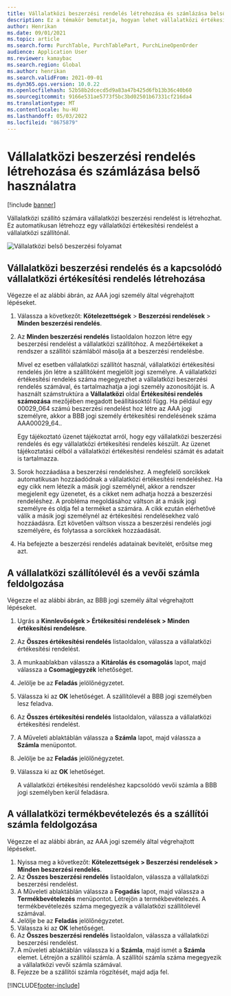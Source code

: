 ```yaml
---
title: Vállalatközi beszerzési rendelés létrehozása és számlázása belső használatra
description: Ez a témakör bemutatja, hogyan lehet vállalatközi értékesítési rendelést létrehozni és számlázni belső használatra
author: Henrikan
ms.date: 09/01/2021
ms.topic: article
ms.search.form: PurchTable, PurchTablePart, PurchLineOpenOrder
audience: Application User
ms.reviewer: kamaybac
ms.search.region: Global
ms.author: henrikan
ms.search.validFrom: 2021-09-01
ms.dyn365.ops.version: 10.0.22
ms.openlocfilehash: 52b58b2dcecd5d9a83a47b425d6fb13b36c40b60
ms.sourcegitcommit: 9166e531ae5773f5bc3bd02501b67331cf216da4
ms.translationtype: MT
ms.contentlocale: hu-HU
ms.lasthandoff: 05/03/2022
ms.locfileid: "8675879"
---
```

# <a name="create-and-invoice-an-intercompany-purchase-order-for-internal-use"></a>Vállalatközi beszerzési rendelés létrehozása és számlázása belső használatra

[!include [banner](../../includes/banner.md)]

Vállalatközi szállító számára vállalatközi beszerzési rendelést is létrehozhat. Ez automatikusan létrehozz egy vállalatközi értékesítési rendelést a vállalatközi szállítónál.

![Vállalatközi belső beszerzési folyamat](media/intercompanypurchaseprocess.png)

## <a name="create-an-intercompany-purchase-order-and-a-corresponding-intercompany-sales-order"></a>Vállalatközi beszerzési rendelés és a kapcsolódó vállalatközi értékesítési rendelés létrehozása

Végezze el az alábbi ábrán, az AAA jogi személy által végrehajtott lépéseket.

1. Válassza a következőt: **Kötelezettségek** \> **Beszerzési rendelések** \> **Minden beszerzési rendelés**.
1. Az **Minden beszerzési rendelés** listaoldalon hozzon létre egy beszerzési rendelést a vállalatközi szállítóhoz. A mezőértékeket a rendszer a szállítói számlából másolja át a beszerzési rendelésbe.

    Mivel ez esetben vállalatközi szállítót használ, vállalatközi értékesítési rendelés jön létre a szállítóként megjelölt jogi személyre. A vállalatközi értékesítési rendelés száma megegyezhet a vállalatközi beszerzési rendelés számával, és tartalmazhatja a jogi személy azonosítóját is. A használt számstruktúra a **Vállalatközi** oldal **Értékesítési rendelés számozása** mezőjében megadott beállításoktól függ. Ha például egy 00029\_064 számú beszerzési rendelést hoz létre az AAA jogi személyre, akkor a BBB jogi személy értékesítési rendelésének száma AAA00029\_64..

    Egy tájékoztató üzenet tájékoztat arról, hogy egy vállalatközi beszerzési rendelés és egy vállalatközi értékesítési rendelés készült. Az üzenet tájékoztatási célból a vállalatközi értékesítési rendelési számát és adatait is tartalmazza.

1. Sorok hozzáadása a beszerzési rendeléshez. A megfelelő sorcikkek automatikusan hozzáadódnak a vállalatközi értékesítési rendeléshez. Ha egy cikk nem létezik a másik jogi személynél, akkor a rendszer megjelenít egy üzenetet, és a cikket nem adhatja hozzá a beszerzési rendeléshez. A probléma megoldásához váltson át a másik jogi személyre és oldja fel a terméket a számára. A cikk ezután elérhetővé válik a másik jogi személynél az értékesítési rendelésekhez való hozzáadásra. Ezt követően váltson vissza a beszerzési rendelés jogi személyére, és folytassa a sorcikkek hozzáadását.
1. Ha befejezte a beszerzési rendelés adatainak bevitelét, erősítse meg azt.

## <a name="process-the-intercompany-packing-slip-and-customer-invoice"></a>A vállalatközi szállítólevél és a vevői számla feldolgozása

Végezze el az alábbi ábrán, az BBB jogi személy által végrehajtott lépéseket.

1. Ugrás a **Kinnlevőségek \> Értékesítési rendelések \> Minden értékesítési rendelésre**.
1. Az **Összes értékesítési rendelés** listaoldalon, válassza a vállalatközi értékesítési rendelést.
1. A munkaablakban válassza a **Kitárolás és csomagolás** lapot, majd válassza a **Csomagjegyzék** lehetőséget.
1. Jelölje be az **Feladás** jelölőnégyzetet.
1. Válassza ki az **OK** lehetőséget. A szállítólevél a BBB jogi személyben lesz feladva.
1. Az **Összes értékesítési rendelés** listaoldalon, válassza a vállalatközi értékesítési rendelést.
1. A Műveleti ablaktáblán válassza a **Számla** lapot, majd válassza a **Számla** menüpontot.
1. Jelölje be az **Feladás** jelölőnégyzetet.
1. Válassza ki az **OK** lehetőséget.

    A vállalatközi értékesítési rendeléshez kapcsolódó vevői számla a BBB jogi személyben kerül feladásra.

## <a name="process-the-intercompany-product-receipt-and-vendor-invoice"></a>A vállalatközi termékbevételezés és a szállítói számla feldolgozása

Végezze el az alábbi ábrán, az AAA jogi személy által végrehajtott lépéseket.

1. Nyissa meg a következőt: **Kötelezettségek \> Beszerzési rendelések \> Minden beszerzési rendelés**.
1. Az **Összes beszerzési rendelés** listaoldalon, válassza a vállalatközi beszerzési rendelést.
1. A Műveleti ablaktáblán válassza a **Fogadás** lapot, majd válassza a **Termékbevételezés** menüpontot. Létrejön a termékbevételezés. A termékbevételezés száma megegyezik a vállalatközi szállítólevél számával.
1. Jelölje be az **Feladás** jelölőnégyzetet.
1. Válassza ki az **OK** lehetőséget.
1. Az **Összes beszerzési rendelés** listaoldalon, válassza a vállalatközi beszerzési rendelést.
1. A műveleti ablaktáblán válassza ki a **Számla**, majd ismét a **Számla** elemet. Létrejön a szállítói számla. A szállítói számla száma megegyezik a vállalatközi vevői számla számával.
1. Fejezze be a szállítói számla rögzítését, majd adja fel.

[!INCLUDE[footer-include](../../includes/footer-banner.md)]
